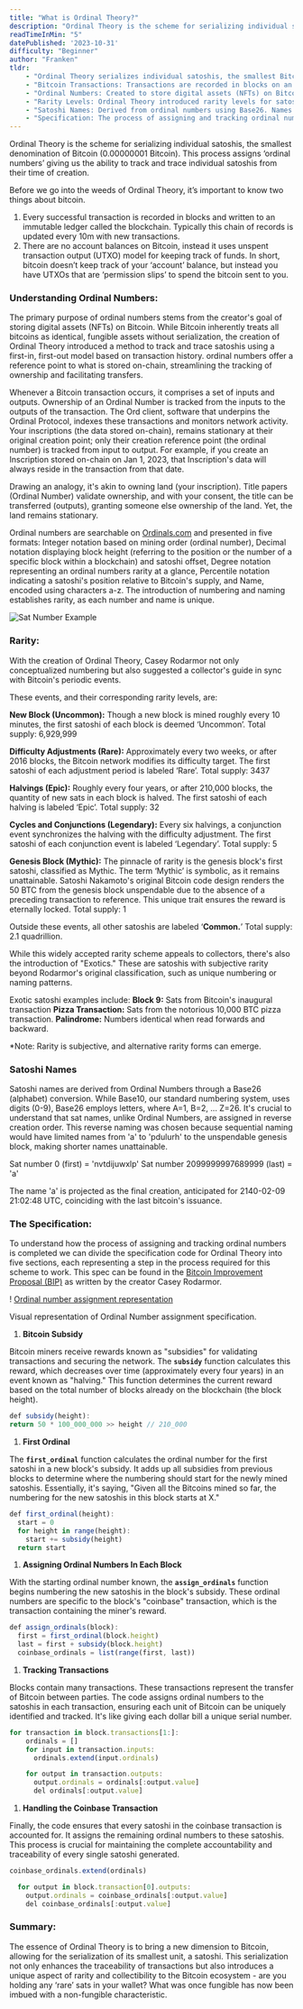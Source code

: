 ```yaml
---
title: "What is Ordinal Theory?"
description: "Ordinal Theory is the scheme for serializing individual satoshis, the smallest denomination of Bitcoin (0.00000001 Bitcoin). This process assigns ‘ordinal numbers’ giving us the ability to track and trace individual satoshis from their time of creation."
readTimeInMin: "5"
datePublished: '2023-10-31'
difficulty: "Beginner"
author: "Franken"
tldr:
    - "Ordinal Theory serializes individual satoshis, the smallest Bitcoin unit, allowing tracking from creation."
    - "Bitcoin Transactions: Transactions are recorded in blocks on an immutable ledger (blockchain). Bitcoin uses the UTXO model, not account balances."
    - "Ordinal Numbers: Created to store digital assets (NFTs) on Bitcoin. They provide a reference for on-chain data, aiding ownership tracking and transfers."
    - "Rarity Levels: Ordinal Theory introduced rarity levels for satoshis, such as Uncommon, Rare, Epic, Legendary, and Mythic. There are also 'Exotics' for unique patterns."
    - "Satoshi Names: Derived from ordinal numbers using Base26. Names are assigned in reverse creation order."
    - "Specification: The process of assigning and tracking ordinal numbers is divided into five code sections: Bitcoin Subsidy, First Ordinal, Assigning Ordinals in Blocks, Tracking Transactions, and Handling the Coinbase Transaction."
---
```


Ordinal Theory is the scheme for serializing individual satoshis, the smallest denomination of Bitcoin (0.00000001 Bitcoin). This process assigns ‘ordinal numbers’ giving us the ability to track and trace individual satoshis from their time of creation. 

Before we go into the weeds of Ordinal Theory, it’s important to know two things about bitcoin.

1. Every successful transaction is recorded in blocks and written to an immutable ledger called the blockchain. Typically this chain of records is updated every 10m with new transactions.
2. There are no account balances on Bitcoin, instead it uses unspent transaction output (UTXO) model for keeping track of funds. In short, bitcoin doesn’t keep track of your ‘account’ balance, but instead you have UTXOs that are ‘permission slips’ to spend the bitcoin sent to you.

### **Understanding Ordinal Numbers:**

The primary purpose of ordinal numbers stems from the creator's goal of storing digital assets (NFTs) on Bitcoin. While Bitcoin inherently treats all bitcoins as identical, fungible assets without serialization, the creation of Ordinal Theory introduced a method to track and trace satoshis using a first-in, first-out model based on transaction history. ordinal numbers offer a reference point to what is stored on-chain, streamlining the tracking of ownership and facilitating transfers.

Whenever a Bitcoin transaction occurs, it comprises a set of inputs and outputs. Ownership of an Ordinal Number is tracked from the inputs to the outputs of the transaction. The Ord client, software that underpins the Ordinal Protocol, indexes these transactions and monitors network activity. Your inscriptions (the data stored on-chain), remains stationary at their original creation point; only their creation reference point (the ordinal number) is tracked from input to output. For example, if you create an Inscription stored on-chain on Jan 1, 2023, that Inscription's data will always reside in the transaction from that date.

Drawing an analogy, it's akin to owning land (your inscription). Title papers (Ordinal Number) validate ownership, and with your consent, the title can be transferred (outputs), granting someone else ownership of the land. Yet, the land remains stationary.

Ordinal numbers are searchable on [Ordinals.com](http://ordinals.com/) and presented in five formats: Integer notation based on mining order (ordinal number), Decimal notation displaying block height (referring to the position or the number of a specific block within a blockchain) and satoshi offset, Degree notation representing an ordinal numbers rarity at a glance, Percentile notation indicating a satoshi's position relative to Bitcoin's supply, and Name, encoded using characters a-z. The introduction of numbering and naming establishes rarity, as each number and name is unique.

![Sat Number Example](/images/what-is-ordinal-theory/satnumnbers.png)

### **Rarity:**

With the creation of Ordinal Theory, Casey Rodarmor not only conceptualized numbering but also suggested a collector's guide in sync with Bitcoin's periodic events.

These events, and their corresponding rarity levels, are:

**New Block (Uncommon):** Though a new block is mined roughly every 10 minutes, the first satoshi of each block is deemed ‘Uncommon’. Total supply: 6,929,999

**Difficulty Adjustments (Rare):** Approximately every two weeks, or after 2016 blocks, the Bitcoin network modifies its difficulty target. The first satoshi of each adjustment period is labeled ‘Rare’. Total supply: 3437

**Halvings (Epic):** Roughly every four years, or after 210,000 blocks, the quantity of new sats in each block is halved. The first satoshi of each halving is labeled ‘Epic’. Total supply: 32

**Cycles and Conjunctions (Legendary):** Every six halvings, a conjunction event synchronizes the halving with the difficulty adjustment. The first satoshi of each conjunction event is labeled ‘Legendary’. Total supply: 5

**Genesis Block (Mythic):** The pinnacle of rarity is the genesis block's first satoshi, classified as Mythic. The term ‘Mythic’ is symbolic, as it remains unattainable. Satoshi Nakamoto's original Bitcoin code design renders the 50 BTC from the genesis block unspendable due to the absence of a preceding transaction to reference. This unique trait ensures the reward is eternally locked. Total supply: 1

Outside these events, all other satoshis are labeled ‘**Common.**’ Total supply: 2.1 quadrillion.

While this widely accepted rarity scheme appeals to collectors, there's also the introduction of "Exotics." These are satoshis with subjective rarity beyond Rodarmor's original classification, such as unique numbering or naming patterns.

Exotic satoshi examples include:
**Block 9:** Sats from Bitcoin's inaugural transaction
**Pizza Transaction:** Sats from the notorious 10,000 BTC pizza transaction.
**Palindrome:** Numbers identical when read forwards and backward.

*Note: Rarity is subjective, and alternative rarity forms can emerge.

### **Satoshi Names**

Satoshi names are derived from Ordinal Numbers through a Base26 (alphabet) conversion. While Base10, our standard numbering system, uses digits (0-9), Base26 employs letters, where A=1, B=2, ... Z=26. It's crucial to understand that sat names, unlike Ordinal Numbers, are assigned in reverse creation order. This reverse naming was chosen because sequential naming would have limited names from 'a' to 'pdulurh' to the unspendable genesis block, making shorter names unattainable.

Sat number 0 (first) = 'nvtdijuwxlp'
Sat number 2099999997689999 (last) = 'a'

The name 'a' is projected as the final creation, anticipated for 2140-02-09 21:02:48 UTC, coinciding with the last bitcoin's issuance.

### The Specification:

To understand how the process of assigning and tracking ordinal numbers is completed we can divide the specification code for Ordinal Theory into five sections, each representing a step in the process required for this scheme to work. This spec can be found in the [Bitcoin Improvement Proposal (BIP)](https://github.com/ordinals/ord/blob/master/bip.mediawiki) as written by the creator Casey Rodarmor.

! [Ordinal number assignment representation](images/what-is-ordinal-theory/Ordinal-number-assignment-light.png)

Visual representation of Ordinal Number assignment specification.

1. **Bitcoin Subsidy**

Bitcoin miners receive rewards known as "subsidies" for validating transactions and securing the network. The **`subsidy`** function calculates this reward, which decreases over time (approximately every four years) in an event known as "halving." This function determines the current reward based on the total number of blocks already on the blockchain (the block height).

```jsx
def subsidy(height):
return 50 * 100_000_000 >> height // 210_000
```

1. **First Ordinal**

The **`first_ordinal`** function calculates the ordinal number for the first satoshi in a new block's subsidy. It adds up all subsidies from previous blocks to determine where the numbering should start for the newly mined satoshis. Essentially, it's saying, "Given all the Bitcoins mined so far, the numbering for the new satoshis in this block starts at X."

```jsx
def first_ordinal(height):
  start = 0
  for height in range(height):
    start += subsidy(height)
  return start
```

1. **Assigning Ordinal Numbers In Each Block**

With the starting ordinal number known, the **`assign_ordinals`** function begins numbering the new satoshis in the block's subsidy. These ordinal numbers are specific to the block's "coinbase" transaction, which is the transaction containing the miner's reward.

```jsx
def assign_ordinals(block):
  first = first_ordinal(block.height)
  last = first + subsidy(block.height)
  coinbase_ordinals = list(range(first, last))
```

1. **Tracking Transactions**

Blocks contain many transactions. These transactions represent the transfer of Bitcoin between parties. The code assigns ordinal numbers to the satoshis in each transaction, ensuring each unit of Bitcoin can be uniquely identified and tracked. It's like giving each dollar bill a unique serial number.

```jsx
for transaction in block.transactions[1:]:
    ordinals = []
    for input in transaction.inputs:
      ordinals.extend(input.ordinals)

    for output in transaction.outputs:
      output.ordinals = ordinals[:output.value]
      del ordinals[:output.value]
```

1. **Handling the Coinbase Transaction**

Finally, the code ensures that every satoshi in the coinbase transaction is accounted for. It assigns the remaining ordinal numbers to these satoshis. This process is crucial for maintaining the complete accountability and traceability of every single satoshi generated.

```jsx
coinbase_ordinals.extend(ordinals)

  for output in block.transaction[0].outputs:
    output.ordinals = coinbase_ordinals[:output.value]
    del coinbase_ordinals[:output.value]
```

### Summary:

The essence of Ordinal Theory is to bring a new dimension to Bitcoin, allowing for the serialization of its smallest unit, a satoshi. This serialization not only enhances the traceability of transactions but also introduces a unique aspect of rarity and collectibility to the Bitcoin ecosystem - are you holding any ‘rare’ sats in your wallet? What was once fungible has now been imbued with a non-fungible characteristic.
